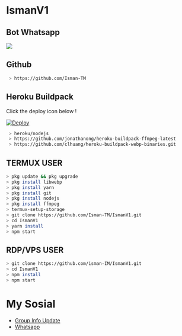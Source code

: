 # IsmanV1
## Bot Whatsapp

<p align="center">
	<img src="https://telegra.ph/file/c7678f1c322c7bd014fce.jpg" style="margin-left: auto;margin-right: auto;display: block;">
</p>

## Github
```bash
 > https://github.com/Isman-TM
```

## Heroku Buildpack

Click the deploy icon below !

[![Deploy](https://www.herokucdn.com/deploy/button.svg)](https://heroku.com/deploy?template=https://github.com/isman-IM/IsmanV3)

```bash
 > heroku/nodejs
 > https://github.com/jonathanong/heroku-buildpack-ffmpeg-latest
 > https://github.com/clhuang/heroku-buildpack-webp-binaries.git
```

## TERMUX USER
```bash
> pkg update && pkg upgrade
> pkg install libwebp
> pkg install yarn
> pkg install git
> pkg install nodejs
> pkg install ffmpeg
> termux-setup-storage
> git clone https://github.com/Isman-TM/IsmanV1.git
> cd IsmanV1
> yarn install
> npm start
```

## RDP/VPS USER
```bash 
> git clone https://github.com/isman-IM/IsmanV1.git
> cd IsmanV1
> npm install
> npm start
```

# My Sosial
- [Group Info Update](https://chat.whatsapp.com/I9lQWN2EoUU3nLTC0TriJO)
- [Whatsapp ](https://wa.me/6282237949722)
